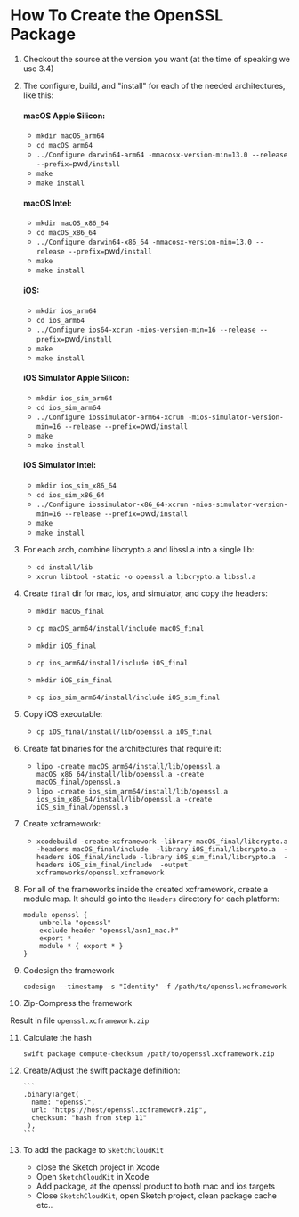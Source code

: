 # How To Create the OpenSSL Package

1. Checkout the source at the version you want (at the time of speaking we use 3.4)
2. The configure, build, and "install" for each of the needed architectures, like this:

    #### macOS Apple Silicon:
    
    - `mkdir macOS_arm64`
    - `cd macOS_arm64 `
    - `../Configure darwin64-arm64 -mmacosx-version-min=13.0 --release --prefix=`pwd`/install`
    - `make`
    - `make install`


    #### macOS Intel:

    - `mkdir macOS_x86_64`
    - `cd macOS_x86_64 `
    - `../Configure darwin64-x86_64 -mmacosx-version-min=13.0 --release --prefix=`pwd`/install`
    - `make`
    - `make install`

    #### iOS:

    - `mkdir ios_arm64`
    - `cd ios_arm64 `
    - `../Configure ios64-xcrun -mios-version-min=16 --release --prefix=`pwd`/install`
    - `make`
    - `make install`

    #### iOS Simulator Apple Silicon:

    - `mkdir ios_sim_arm64`
    - `cd ios_sim_arm64 `
    - `../Configure iossimulator-arm64-xcrun -mios-simulator-version-min=16 --release --prefix=`pwd`/install`
    - `make`
    - `make install`

    #### iOS Simulator Intel:

    - `mkdir ios_sim_x86_64`
    - `cd ios_sim_x86_64 `
    - `../Configure iossimulator-x86_64-xcrun -mios-simulator-version-min=16 --release --prefix=`pwd`/install`
    - `make`
    - `make install`

3. For each arch, combine libcrypto.a and libssl.a into a single lib:

   - `cd install/lib`
   - `xcrun libtool -static -o openssl.a libcrypto.a libssl.a`


4. Create `final` dir for mac, ios, and simulator, and copy the headers:
 
   - `mkdir macOS_final`
   - `cp macOS_arm64/install/include macOS_final`

   - `mkdir iOS_final`
   - `cp ios_arm64/install/include iOS_final`

   - `mkdir iOS_sim_final`
   - `cp ios_sim_arm64/install/include iOS_sim_final`

5. Copy iOS executable:

   - `cp iOS_final/install/lib/openssl.a iOS_final`

6. Create fat binaries for the architectures that require it:

   - `lipo -create macOS_arm64/install/lib/openssl.a macOS_x86_64/install/lib/openssl.a -create macOS_final/openssl.a`
   - `lipo -create ios_sim_arm64/install/lib/openssl.a ios_sim_x86_64/install/lib/openssl.a -create iOS_sim_final/openssl.a`

7. Create xcframework:
   - `xcodebuild -create-xcframework -library macOS_final/libcrypto.a -headers macOS_final/include  -library iOS_final/libcrypto.a  -headers iOS_final/include -library iOS_sim_final/libcrypto.a  -headers iOS_sim_final/include  -output xcframeworks/openssl.xcframework`

8. For all of the frameworks inside the created xcframework, create a module map. It should go into the `Headers` directory for each platform:

	```
	module openssl {
   		umbrella "openssl"
  		exclude header "openssl/asn1_mac.h"
 	 	export *
  		module * { export * }
  	}
   ```

9. Codesign the framework

   `codesign --timestamp -s "Identity" -f /path/to/openssl.xcframework`
   
10. Zip-Compress the framework 

   Result in file `openssl.xcframework.zip`

11. Calculate the hash

	`swift package compute-checksum /path/to/openssl.xcframework.zip`
	
12. Create/Adjust the swift package definition:

		```
        .binaryTarget(
          name: "openssl",
          url: "https://host/openssl.xcframework.zip",
          checksum: "hash from step 11"
         ),
	    ```
    
13. To add the package to `SketchCloudKit`
 
     - close the Sketch project in Xcode
     - Open `SketchCloudKit` in Xcode
     - Add package, at the openssl product to both mac and ios targets
     - Close `SketchCloudKit`, open Sketch project, clean package cache etc..


